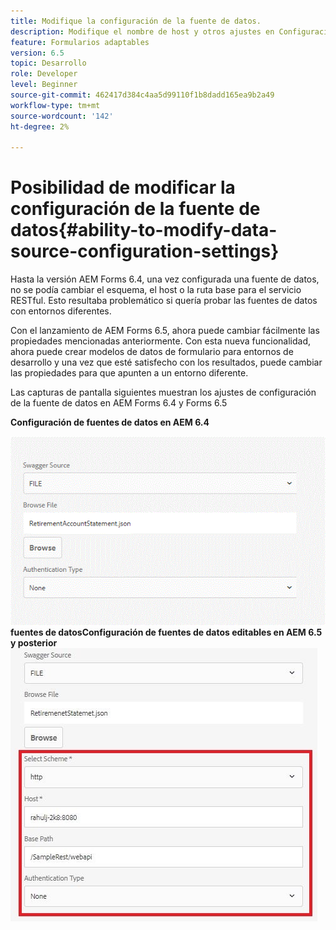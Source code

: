 ```yaml
---
title: Modifique la configuración de la fuente de datos.
description: Modifique el nombre de host y otros ajustes en Configuración de fuentes de datos.
feature: Formularios adaptables
version: 6.5
topic: Desarrollo
role: Developer
level: Beginner
source-git-commit: 462417d384c4aa5d99110f1b8dadd165ea9b2a49
workflow-type: tm+mt
source-wordcount: '142'
ht-degree: 2%

---
```



# Posibilidad de modificar la configuración de la fuente de datos{#ability-to-modify-data-source-configuration-settings}

Hasta la versión AEM Forms 6.4, una vez configurada una fuente de datos, no se podía cambiar el esquema, el host o la ruta base para el servicio RESTful. Esto resultaba problemático si quería probar las fuentes de datos con entornos diferentes.

Con el lanzamiento de AEM Forms 6.5, ahora puede cambiar fácilmente las propiedades mencionadas anteriormente. Con esta nueva funcionalidad, ahora puede crear modelos de datos de formulario para entornos de desarrollo y una vez que esté satisfecho con los resultados, puede cambiar las propiedades para que apunten a un entorno diferente.

Las capturas de pantalla siguientes muestran los ajustes de configuración de la fuente de datos en AEM Forms 6.4 y Forms 6.5

**Configuración de fuentes de datos en AEM 6.4**

![64Configuración de ](assets/64release.gif)
**fuentes de datosConfiguración de fuentes de datos editables en AEM 6.5 y posterior**
![Configuración de fuentes de datos 65Configuración de fuentes de datos](assets/modifiabledatasource.jfif)

